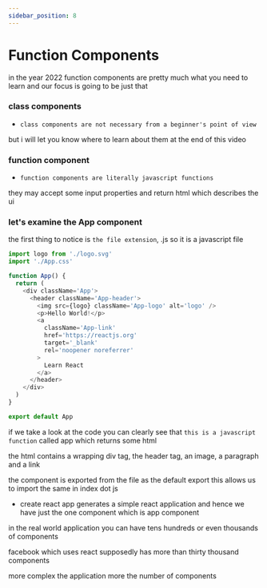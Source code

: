 ```yaml
---
sidebar_position: 8
---
```


# Function Components

in the year 2022 function components are pretty much what you need to learn and our focus is going to be just that

### class components

  - `class components are not necessary from a beginner's point of view`

  but i will let you know where to learn about them at the end of this video

### function component

  - `function components are literally javascript functions`

  they may accept some input properties and return html which describes the ui

### let's examine the App component

  the first thing to notice is `the file extension`, .js
  so it is a javascript file

  ```js App.js
  import logo from './logo.svg'
  import './App.css'

  function App() {
    return (
      <div className='App'>
        <header className='App-header'>
          <img src={logo} className='App-logo' alt='logo' />
          <p>Hello World!</p>
          <a
            className='App-link'
            href='https://reactjs.org'
            target='_blank'
            rel='noopener noreferrer'
          >
            Learn React
          </a>
        </header>
      </div>
    )
  }

  export default App
  ```

  if we take a look at the code you can clearly see
  that `this is a javascript function` called app which returns some html

  the html contains a wrapping div tag, the header tag,
  an image, a paragraph and a link

  the component is exported from the file as the default export
  this allows us to import the same in index dot js

  - create react app generates a simple react application and hence we have just the one component which is app component

  in the real world application you can
  have tens hundreds or even thousands of components

  facebook which uses react supposedly has
  more than thirty thousand components

  more complex the application more the
  number of components
